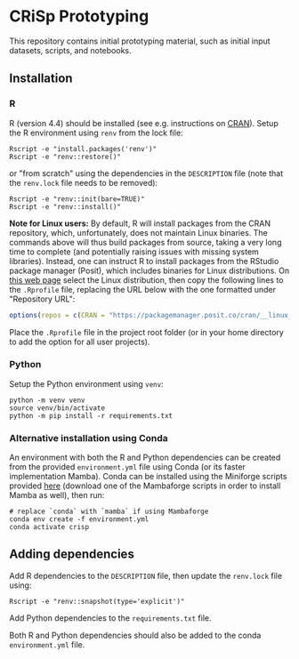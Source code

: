 # CRiSp Prototyping

This repository contains initial prototyping material, such as initial input datasets, scripts, and notebooks.


## Installation

### R

R (version 4.4) should be installed (see e.g. instructions on [CRAN](https://cran.r-project.org)).
Setup the R environment using `renv` from the lock file:

```shell
Rscript -e "install.packages('renv')"
Rscript -e "renv::restore()"
```

or "from scratch" using the dependencies in the `DESCRIPTION` file (note that the `renv.lock` file needs to be removed):

```
Rscript -e "renv::init(bare=TRUE)"
Rscript -e "renv::install()"
```

**Note for Linux users:** By default, R will install packages from the CRAN repository, which, unfortunately, does not maintain Linux binaries. The commands above will thus build packages from source, taking a very long time to complete (and potentially raising issues with missing system libraries). Instead, one can instruct R to install packages from the RStudio package manager (Posit), which includes binaries for Linux distributions. On [this web page](https://packagemanager.posit.co/client/#/repos/cran/setup?r_environment=other) select the Linux distribution, then copy the following lines  to the `.Rprofile` file, replacing the URL below with the one formatted under "Repository URL":

```R
options(repos = c(CRAN = "https://packagemanager.posit.co/cran/__linux__/XXXXXXX/latest"))
```

Place the `.Rprofile` file in the project root folder (or in your home directory to add the option for all user projects).  

### Python

Setup the Python environment using `venv`:

```shell
python -m venv venv
source venv/bin/activate
python -m pip install -r requirements.txt
```

### Alternative installation using Conda

An environment with both the R and Python dependencies can be created from the provided `environment.yml` file using Conda (or its faster implementation Mamba). Conda can be installed using the Miniforge scripts provided [here](https://conda-forge.org/miniforge/) (download one of the Mambaforge scripts in order to install Mamba as well), then run:

```
# replace `conda` with `mamba` if using Mambaforge
conda env create -f environment.yml
conda activate crisp
```

## Adding dependencies

Add R dependencies to the `DESCRIPTION` file, then update the `renv.lock` file using:

```
Rscript -e "renv::snapshot(type='explicit')"
```

Add Python dependencies to the `requirements.txt` file.

Both R and Python dependencies should also be added to the conda `environment.yml` file.
